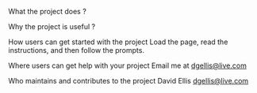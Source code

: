What the project does
 ?

Why the project is useful
 ?

How users can get started with the project
 Load the page, read the instructions, and then follow the prompts.

Where users can get help with your project
 Email me at dgellis@live.com

Who maintains and contributes to the project
 David Ellis dgellis@live.com